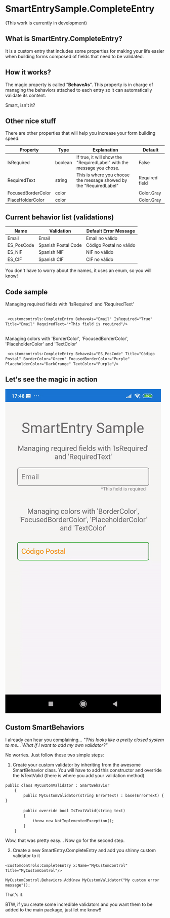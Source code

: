 # SmartEntrySample.CompleteEntry

(This work is currently in development)

## What is SmartEntry.CompleteEntry?

It is a custom entry that includes some properties for making your life easier when building forms composed of fields that need to be validated.

## How it works?

The magic property is called "<b>BehaveAs</b>". This property is in charge of managing the behaviors attached to each entry so it can automatically validate its content.

Smart, isn't it?

## Other nice stuff

There are other properties that will help you increase your form building speed:

Property | Type | Explanation | Default |
-------- | ---- | ----------- | --------|
IsRequired| boolean |If true, it will show the "RequiredLabel" with the message you chose.| False |
RequiredText| string |This is where you choose the message showed by the "RequiredLabel"| Required field |
FocusedBorderColor| color ||  Color.Gray |
PlaceHolderColor| color ||  Color.Gray |

## Current behavior list (validations)

Name | Validation | Default Error Message |
-------- | ---- | ----------- |
Email | Email | Email no válido | 
ES_PosCode | Spanish Postal Code | Código Postal no válido|
ES_NIF | Spanish NIF | NIF no válido | 
ES_CIF | Spanish CIF | CIF no válido | 


You don't have to worry about the names, it uses an enum, so you will know!

## Code sample

Managing required fields with 'IsRequired' and 'RequiredText'
```

 <customcontrols:CompleteEntry BehaveAs="Email" IsRequired="True" Title="Email" RequiredText="*This field is required"/>
 
 ```
 
 Managing colors with 'BorderColor', 'FocusedBorderColor', 'PlaceholderColor' and 'TextColor'
 
 ```
  <customcontrols:CompleteEntry BehaveAs="ES_PosCode" Title="Código Postal" BorderColor="Green" FocusedBorderColor="Purple" PlaceholderColor="DarkOrange" TextColor="Purple"/>
```
## Let's see the magic in action
![me](https://github.com/Jose-Develaw/SmartEntrySample/blob/master/SampleGif.gif)


## Custom SmartBehaviors

I already can hear you complaining... <em>"This looks like a pretty closed system to me... What if I want to add my own validator?"</em>

No worries. Just follow these two simple steps:

1) Create your custom validator by inheriting from the awesome SmartBehavior class. You will have to add this constructor and override the IsTextValid (there is where you add your validation method)

```
public class MyCustomValidator : SmartBehavior
    {
        public MyCustomValidator(string ErrorText) : base(ErrorText) { }

        public override bool IsTextValid(string text)
        {
            throw new NotImplementedException();
        }
    }
   ```
   
   Wow, that was pretty easy... Now go for the second step.

2) Create a new SmartEntry.CompleteEntry and add you shinny custom validator to it

```
<customcontrols:CompleteEntry x:Name="MyCustomControl" Title="MyCustomControl"/>
```
```
MyCustomControl.Behaviors.Add(new MyCustomValidator("My custom error message"));

```

That's it.

BTW, if you create some incredible validators and you want them to be added to the main package, just let me know!!


